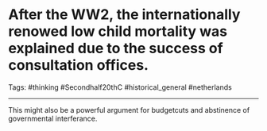 # After the WW2, the internationally renowed low child mortality was explained due to the success of consultation offices.
Tags: #thinking #Secondhalf20thC #historical_general #netherlands 

---
This might also be a powerful argument for budgetcuts and abstinence of governmental interferance.